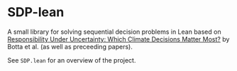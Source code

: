 # SDP-lean

A small library for solving sequential decision problems in Lean based on [Responsibility Under Uncertainty: Which Climate Decisions Matter Most?](https://doi.org/10.1007/s10666-022-09867-w) by Botta et al. (as well as preceeding papers).

See `SDP.lean` for an overview of the project.
